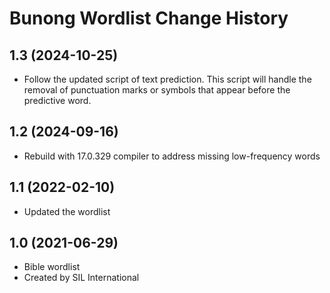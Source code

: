 Bunong Wordlist Change History
====================

1.3 (2024-10-25)
----------------
* Follow the updated script of text prediction. This script will handle the removal of punctuation marks or symbols that appear before the predictive word.

1.2 (2024-09-16)
----------------
* Rebuild with 17.0.329 compiler to address missing low-frequency words

1.1 (2022-02-10)
----------------
*  Updated the wordlist

1.0 (2021-06-29)
----------------
* Bible wordlist 
* Created by SIL International
